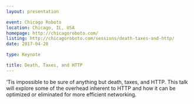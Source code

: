 ```yaml
---
layout: presentation

event: Chicago Roboto
location: Chicago, IL, USA
homepage: http://chicagoroboto.com/
listing: http://chicagoroboto.com/sessions/death-taxes-and-http/
date: 2017-04-20

type: Keynote

title: Death, Taxes, and HTTP
---
```


‘Tis impossible to be sure of anything but death, taxes, and HTTP. This talk will explore some of the overhead inherent to HTTP and how it can be optimized or eliminated for more efficient networking.
